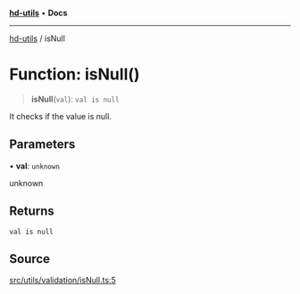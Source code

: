 [**hd-utils**](../README.md) • **Docs**

***

[hd-utils](../globals.md) / isNull

# Function: isNull()

> **isNull**(`val`): `val is null`

It checks if the value is null.

## Parameters

• **val**: `unknown`

unknown

## Returns

`val is null`

## Source

[src/utils/validation/isNull.ts:5](https://github.com/AhmadHddad/h-utils/blob/b1dfa95e218c9605f39fc234662ef50e62fadcb8/src/utils/validation/isNull.ts#L5)
